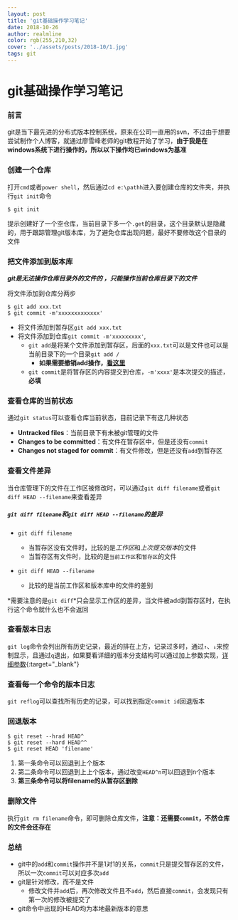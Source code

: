 ```yaml
---
layout: post
title: 'git基础操作学习笔记'
date: 2018-10-26
author: realmline
color: rgb(255,210,32)
cover: '../assets/posts/2018-10/1.jpg'
tags: git
---
```


# git基础操作学习笔记

### 前言

git是当下最先进的分布式版本控制系统，原来在公司一直用的svn，不过由于想要尝试制作个人博客，就通过廖雪峰老师的git教程开始了学习，**由于我是在windows系统下进行操作的，所以以下操作均已windows为基准**

### 创建一个仓库

打开`cmd`或者`power shell`，然后通过`cd e:\pathh`进入要创建仓库的文件夹，并执行`git init`命令

```
$ git init
```

提示创建好了一个空仓库，当前目录下多一个`.get`的目录，这个目录默认是隐藏的，用于跟踪管理git版本库，为了避免仓库出现问题，最好不要修改这个目录的文件

### 把文件添加到版本库	

***git是无法操作仓库目录外的文件的 ，只能操作当前仓库目录下的文件***

将文件添加到仓库分两步

```
$ git add xxx.txt
$ git commit -m'xxxxxxxxxxxxx'
```

- 将文件添加到暂存区`git add xxx.txt`
- 将文件添加到仓库`git commit -m'xxxxxxxxx'`,
  - `git add`是将某个文件添加到暂存区，后面的`xxx.txt`可以是文件也可以是当前目录下的一个目录`git add /`
    - **如果需要撤销add操作，[看这里](#1)**
  - `git commit`是将暂存区的内容提交到仓库，`-m'xxxx'`是本次提交的描述，**必填**

### 查看仓库的当前状态

通过`git status`可以查看仓库当前状态，目前记录下有这几种状态

- **Untracked files**：当前目录下有未被git管理的文件
- **Changes to be committed**：有文件在暂存区中，但是还没有`commit`
- **Changes not staged for commit**：有文件修改，但是还没有`add`到暂存区

### 查看文件差异

当仓库管理下的文件在工作区被修改时，可以通过`git diff filename`或者`git diff HEAD --filename`来查看差异

##### `git diff filename`和`git diff HEAD --filename`的差异

- `git diff filename`
  - 当暂存区没有文件时，比较的是*工作区*和*上次提交版本*的文件
  - 当暂存区有文件时，比较的是`当前工作区`和`暂存区`的文件

- `git diff HEAD --filename`
  - 比较的是当前工作区和版本库中的文件的差别

*需要注意的是`git diff`*只会显示工作区的差异，当文件被add到暂存区时，在执行这个命令就什么也不会返回

### 查看版本日志

`git log`命令会列出所有历史记录，最近的排在上方，记录过多时，通过`↑`、`↓`来控制显示，且通过`q`退出，如果要看详细的版本分支结构可以通过加上参数实现，[详细参数](https://git-scm.com/docs/git-log){:target="_blank"}

### 查看每一个命令的版本日志

`git reflog`可以查找所有历史的记录，可以找到指定`commit id`回退版本

### <span id="1">回退版本</span>

```
$ git reset --hrad HEAD^
$ git reset --hard HEAD^^
$ git reset HEAD 'filename'
```

1. 第一条命令可以回退到上个版本
2. 第二条命令可以回退到上上个版本，通过改变`HEAD^n`可以回退到n个版本
3. **第三条命令可以将filename的从暂存区删除**

### 删除文件

执行`git rm filename`命令，即可删除仓库文件，**注意：还需要`commit`，不然仓库的文件会还存在**

### 总结

- git中的`add`和`commit`操作并不是1对1的关系，`commit`只是提交暂存区的文件，所以一次`commit`可以对应多次`add`
- git是针对修改，而不是文件
  - 修改文件并`add`后，再次修改文件且不`add`，然后直接`commit`，会发现只有第一次的修改被提交了
- git命令中出现的HEAD均为本地最新版本的意思

